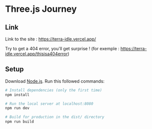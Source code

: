 # Three.js Journey

## Link
Link to the site : https://terra-idle.vercel.app/

Try to get a 404 error, you'll get surprise ! (for exemple : https://terra-idle.vercel.app/thisisa404error)

## Setup
Download [Node.js](https://nodejs.org/en/download/).
Run this followed commands:

``` bash
# Install dependencies (only the first time)
npm install

# Run the local server at localhost:8080
npm run dev

# Build for production in the dist/ directory
npm run build
```
